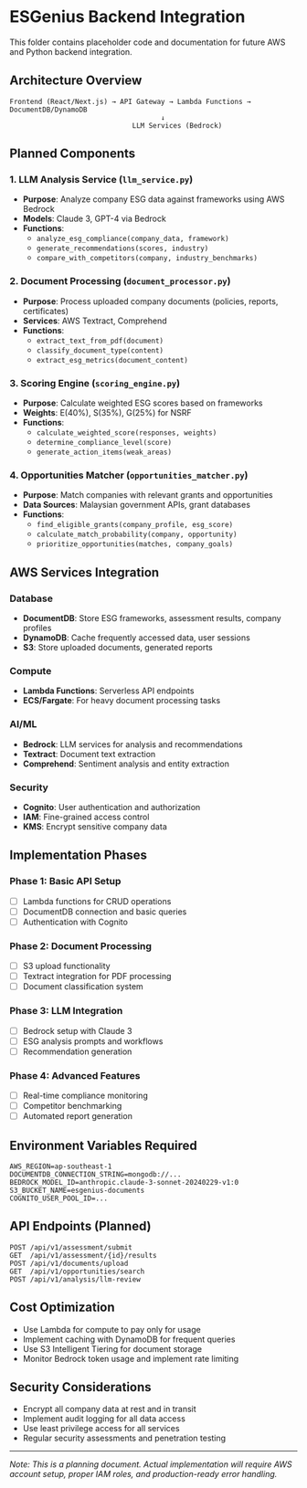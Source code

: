 # ESGenius Backend Integration

This folder contains placeholder code and documentation for future AWS and Python backend integration.

## Architecture Overview

```
Frontend (React/Next.js) → API Gateway → Lambda Functions → DocumentDB/DynamoDB
                                     ↓
                              LLM Services (Bedrock)
```

## Planned Components

### 1. LLM Analysis Service (`llm_service.py`)
- **Purpose**: Analyze company ESG data against frameworks using AWS Bedrock
- **Models**: Claude 3, GPT-4 via Bedrock
- **Functions**:
  - `analyze_esg_compliance(company_data, framework)`
  - `generate_recommendations(scores, industry)`
  - `compare_with_competitors(company, industry_benchmarks)`

### 2. Document Processing (`document_processor.py`)
- **Purpose**: Process uploaded company documents (policies, reports, certificates)
- **Services**: AWS Textract, Comprehend
- **Functions**:
  - `extract_text_from_pdf(document)`
  - `classify_document_type(content)`
  - `extract_esg_metrics(document_content)`

### 3. Scoring Engine (`scoring_engine.py`)
- **Purpose**: Calculate weighted ESG scores based on frameworks
- **Weights**: E(40%), S(35%), G(25%) for NSRF
- **Functions**:
  - `calculate_weighted_score(responses, weights)`
  - `determine_compliance_level(score)`
  - `generate_action_items(weak_areas)`

### 4. Opportunities Matcher (`opportunities_matcher.py`)
- **Purpose**: Match companies with relevant grants and opportunities
- **Data Sources**: Malaysian government APIs, grant databases
- **Functions**:
  - `find_eligible_grants(company_profile, esg_score)`
  - `calculate_match_probability(company, opportunity)`
  - `prioritize_opportunities(matches, company_goals)`

## AWS Services Integration

### Database
- **DocumentDB**: Store ESG frameworks, assessment results, company profiles
- **DynamoDB**: Cache frequently accessed data, user sessions
- **S3**: Store uploaded documents, generated reports

### Compute
- **Lambda Functions**: Serverless API endpoints
- **ECS/Fargate**: For heavy document processing tasks

### AI/ML
- **Bedrock**: LLM services for analysis and recommendations
- **Textract**: Document text extraction
- **Comprehend**: Sentiment analysis and entity extraction

### Security
- **Cognito**: User authentication and authorization
- **IAM**: Fine-grained access control
- **KMS**: Encrypt sensitive company data

## Implementation Phases

### Phase 1: Basic API Setup
- [ ] Lambda functions for CRUD operations
- [ ] DocumentDB connection and basic queries
- [ ] Authentication with Cognito

### Phase 2: Document Processing
- [ ] S3 upload functionality
- [ ] Textract integration for PDF processing
- [ ] Document classification system

### Phase 3: LLM Integration
- [ ] Bedrock setup with Claude 3
- [ ] ESG analysis prompts and workflows
- [ ] Recommendation generation

### Phase 4: Advanced Features
- [ ] Real-time compliance monitoring
- [ ] Competitor benchmarking
- [ ] Automated report generation

## Environment Variables Required

```
AWS_REGION=ap-southeast-1
DOCUMENTDB_CONNECTION_STRING=mongodb://...
BEDROCK_MODEL_ID=anthropic.claude-3-sonnet-20240229-v1:0
S3_BUCKET_NAME=esgenius-documents
COGNITO_USER_POOL_ID=...
```

## API Endpoints (Planned)

```
POST /api/v1/assessment/submit
GET  /api/v1/assessment/{id}/results
POST /api/v1/documents/upload
GET  /api/v1/opportunities/search
POST /api/v1/analysis/llm-review
```

## Cost Optimization

- Use Lambda for compute to pay only for usage
- Implement caching with DynamoDB for frequent queries
- Use S3 Intelligent Tiering for document storage
- Monitor Bedrock token usage and implement rate limiting

## Security Considerations

- Encrypt all company data at rest and in transit
- Implement audit logging for all data access
- Use least privilege access for all services
- Regular security assessments and penetration testing

---

*Note: This is a planning document. Actual implementation will require AWS account setup, proper IAM roles, and production-ready error handling.*